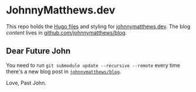 # JohnnyMatthews.dev

This repo holds the [Hugo files](https://gohugo.io) and styling for [johnnymatthews.dev](https://johnnymatthews.dev). The blog _content_ lives in [github.com/johnnymatthews/blog](https://github.com/johnnymatthews/blog).

## Dear Future John

You need to run `git submodule update --recursive --remote` every time there's a new blog post in [`johnnymatthews/blog`](https://github.com/johnnymatthews/blog). 

Love, 
Past John.
